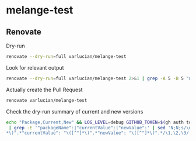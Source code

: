 # melange-test

## Renovate

Dry-run

```bash
renovate --dry-run=full varlucian/melange-test
```

Look for relevant output

```bash
renovate --dry-run=full varlucian/melange-test 2>&1 | grep -A 5 -B 5 "nexthink-oss/gitea-mirror\|nexthink-oss/ghup\|newVersion\|currentVersion"
```

Actually create the Pull Request

```bash
renovate varlucian/melange-test
```

Check the dry-run summary of current and new versions

```sh
echo "Package,Current,New" && LOG_LEVEL=debug GITHUB_TOKEN=$(gh auth token) renovate --dry-run=full varlucian/melange-test 2>&1 | grep -A 20 -B 5 '"packageName":'
 | grep -E '"packageName":|"currentValue":|"newValue":' | sed 'N;N;s/\n/ /g' | grep -E '"packageName".*"currentValue".*"newValue"' | sed 's/.*"packageName": "\([^"]
*\)".*"currentValue": "\([^"]*\)".*"newValue": "\([^"]*\)".*/\1,\2,\3/' | sort -u
```
